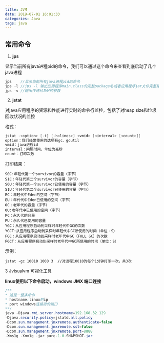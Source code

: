 ```yaml
---
title: JVM
date: 2019-07-01 16:01:33
categories: Java
tags: java
---
```


<meta name="referrer" content="no-referrer" />


## 常用命令
1. **jps**

显示当前所有java进程pid的命令，我们可以通过这个命令来查看到底启动了几个java进程

```java
jps    //显示当前所有java进程pid的命令
jps -l //jps -l 输出应用程序main.class的完整package名或者应用程序jar文件完整路径名
jps -v //输出传递给JVM的参数
```

2. **jstat**

对java应用程序的资源和性能进行实时的命令行监控，包括了对heap size和垃圾回收状况的监控

格式：

```java
jstat -<option> [-t] [-h<lines>] <vmid> [<interval> [<count>]]
option：我们经常使用的选项有gc、gcutil
vmid：java进程id
interval：间隔时间，单位为毫秒
count：打印次数
```

打印结果：

```
S0C:年轻代第一个survivor的容量（字节）
S1C：年轻代第二个survivor的容量（字节）
S0U：年轻代第一个survivor已使用的容量（字节）
S1U：年轻代第二个survivor已使用的容量（字节）
EC：年轻代中Eden的空间（字节）
EU：年代代中Eden已使用的空间（字节）
OC：老年代的容量（字节）
OU:老年代中已使用的空间（字节）
PC：永久代的容量
PU：永久代已使用的容量
YGC：从应用程序启动到采样时年轻代中GC的次数
YGCT:从应用程序启动到采样时年轻代中GC所使用的时间（单位：S）
FGC：从应用程序启动到采样时老年代中GC（FULL GC）的次数
FGCT：从应用程序启动到采样时老年代中GC所使用的时间（单位：S）
```

示例：

```
jstat -gc 10010 1000 3  //对进程10010的每个1分钟打印一次，共3次
```

3 Jvisualvm 可视化工具

**linux使用以下命令启动，windows JMX 端口连接**

```java
/**
* 这是一整条命令
* hostname:linux的ip
* port windows连接用的端口
**/
java -Djava.rmi.server.hostname=192.168.32.129 
-Djava.security.policy=jstatd.all.policy 
-Dcom.sun.management.jmxremote.authenticate=false 
-Dcom.sun.management.jmxremote.ssl=false 
-Dcom.sun.management.jmxremote.port=8888 
-Xms1g -Xmx1g -jar pure-1.0-SNAPSHOT.jar
```

